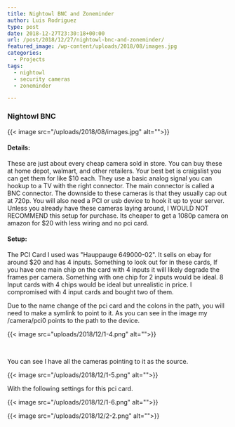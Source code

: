 ```yaml
---
title: Nightowl BNC and Zoneminder
author: Luis Rodriguez
type: post
date: 2018-12-27T23:30:18+00:00
url: /post/2018/12/27/nightowl-bnc-and-zoneminder/
featured_image: /wp-content/uploads/2018/08/images.jpg
categories:
  - Projects
tags:
  - nightowl
  - security cameras
  - zoneminder

---
```

### Nightowl BNC
{{< image src="/uploads/2018/08/images.jpg" alt="">}}

#### Details:

These are just about every cheap camera sold in store. You can buy these at home depot, walmart, and other retailers. Your best bet is craigslist you can get them for like $10 each. They use a basic analog signal you can hookup to a TV with the right connector. The main connector is called a BNC connector. The downside to these cameras is that they usually cap out at 720p. You will also need a PCI or usb device to hook it up to your server. Unless you already have these cameras laying around, I WOULD NOT RECOMMEND this setup for purchase. Its cheaper to get a 1080p camera on amazon for $20 with less wiring and no pci card.

<!--more-->

#### Setup:

The PCI Card I used was "Hauppauge 649000-02". It sells on ebay for around $20 and has 4 inputs. Something to look out for in these cards, If you have one main chip on the card with 4 inputs it will likely degrade the frames per camera. Something with one chip for 2 inputs would be ideal. 8 Input cards with 4 chips would be ideal but unrealistic in price. I compromised with 4 input cards and bought two of them.

Due to the name change of the pci card and the colons in the path, you will need to make a symlink to point to it. As you can see in the image my /camera/pci0 points to the path to the device.

{{< image src="uploads/2018/12/1-4.png" alt="">}}

&nbsp;

You can see I have all the cameras pointing to it as the source.

{{< image src="/uploads/2018/12/1-5.png" alt="">}}

With the following settings for this pci card.

{{< image src="/uploads/2018/12/1-6.png" alt="">}}

{{< image src="/uploads/2018/12/2-2.png" alt="">}}